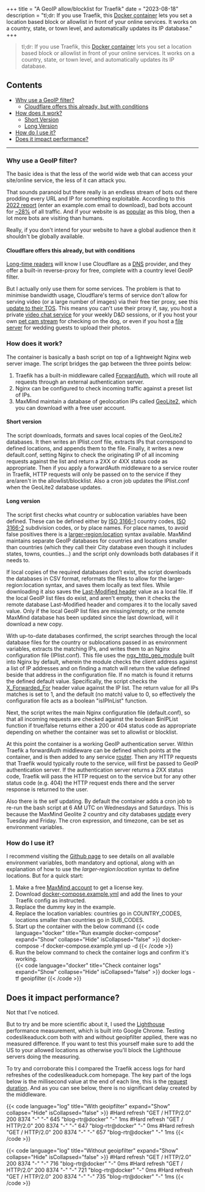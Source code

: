 +++
title = "A GeoIP allow/blocklist for Traefik"
date = "2023-08-18"
description = "tl;dr: If you use Traefik, this [Docker container](https://github.com/mpdcampbell/traefik-geoip-filter) lets you set a location based block or allowlist in front of your online services. It works on a country, state, or town level, and automatically updates its IP database."
+++

> tl;dr: If you use Traefik, this [Docker container](https://github.com/mpdcampbell/traefik-geoip-filter) lets you set a location based block or allowlist in front of your online services. It works on a country, state, or town level, and automatically updates its IP database. 

## Contents
- [Why use a GeoIP filter?](#why-use-a-geoip-filter)
  - [Cloudflare offers this already, but with conditions](#cloudflare-offers-this-already-but-with-conditions)
- [How does it work?](#how-does-it-work)
  - [Short Version](#short-version)
  - [Long Version](#long-version)
- [How do I use it?](#how-do-i-use-it)
- [Does it impact performance?](#does-it-impact-performance)
---

### Why use a GeoIP filter?
The basic idea is that the less of the world wide web that can access your site/online service, the less of it can attack you.

That sounds paranoid but there really is an endless stream of bots out there prodding every URL and IP for something exploitable. According to this [2022 report](https://www.imperva.com/resources/resource-library/reports/bad-bot-report/) (enter an example.com email to download), bad bots account for [~28%](https://xkcd.com/632/) of all traffic. And if your website is as [popular](https://umami.codeslikeaduck.com/share/Ljt3LRkD/codeslikeaduck) as this blog, then a lot more bots are visiting than humans.

Really, if you don't intend for your website to have a global audience then it shouldn't be globally available.

#### Cloudflare offers this already, but with conditions
[Long-time readers](https://xkcd.com/1158/) will know I use Cloudflare as a [DNS](https://www.cloudflare.com/en-gb/learning/dns/what-is-dns/) provider, and they offer a built-in reverse-proxy for free, complete with a country level GeoIP filter.

But I actually only use them for some services. The problem is that to minimise bandwidth usage, Cloudflare's terms of service don't allow for serving video (or a large number of images) via their free tier proxy, see this [update to their TOS](https://blog.cloudflare.com/updated-tos/). This means you can't use their proxy if, say, you host a private [video chat service](https://www.codeslikeaduck.com/posts/jitsiwithtraefik/) for your weekly D&D sessions, or if you host your own [pet cam stream](https://www.codeslikeaduck.com/posts/go2rtcpetcam/) for checking on the dog, or even if you host a [file server](https://www.codeslikeaduck.com/posts/sharryfilerebuilder/) for wedding guests to upload their photos.

### How does it work?
The container is basically a bash script on top of a lightweight Nginx web server image. The script bridges the gap between the three points below:

1. Traefik has a built-in middleware called [ForwardAuth](https://doc.traefik.io/traefik/middlewares/http/forwardauth/), which will route all requests through an external authentication server.
2. Nginx can be configured to check incoming traffic against a preset list of IPs.
3. MaxMind maintain a database of geolocation IPs called [GeoLite2](https://dev.maxmind.com/geoip/geolite2-free-geolocation-data), which you can download with a free user account.

#### Short version
The script downloads, formats and saves local copies of the GeoLite2 databases. It then writes an IPlist.conf file, extracts IPs that correspond to defined locations, and appends them to the file. Finally, it writes a new default.conf, setting Nginx to check the originating IP of all incoming requests against the list and return a 2XX or 4XX status code as appropriate. Then if you apply a forwardAuth middleware to a service router in Traefik, HTTP requests will only be passed on to the service if they are/aren't in the allowlist/blocklist. Also a cron job updates the IPlist.conf when the GeoLite2 database updates.

#### Long version
The script first checks what country or sublocation variables have been defined. These can be defined either by [ISO 3166-1](https://en.wikipedia.org/wiki/SO_3166-1_alpha-2#Officially_assigned_code_elements) country codes, [ISO 3166-2](https://en.wikipedia.org/wiki/ISO_3166-2#Current_codes) subdivision codes, or by place names. For place names, to avoid false positives there is a [larger-region:location](https://github.com/mpdcampbell/traefik-geoip-filter#sub_codes) syntax available. MaxMind maintains separate GeoIP databases for countries and locations smaller than countries (which they call their City database even though it includes states, towns, counties…) and the script only downloads both databases if it needs to.

If local copies of the required databases don’t exist, the script downloads the databases in CSV format, reformats the files to allow for the larger-region:location syntax, and saves them locally as text files. While downloading it also saves the [Last-Modified header](https://developer.mozilla.org/en-US/docs/Web/HTTP/Headers/Last-Modified) value as a local file. If the local GeoIP list files do exist, and aren't empty, then it checks the remote database Last-Modified header and compares it to the locally saved value. Only if the local GeoIP list files are missing/empty, or the remote MaxMind database has been updated since the last download, will it download a new copy.

With up-to-date databases confirmed, the script searches through the local database files for the country or sublocations passed in as environment variables, extracts the matching IPs, and writes them to an Nginx configuration file (IPlist.conf). This file uses the [ngx_http_geo_module](https://nginx.org/en/docs/http/ngx_http_geo_module.html) built into Nginx by default, wherein the module checks the client address against a list of IP addresses and on finding a match will return the value defined beside that address in the configuration file. If no match is found it returns the defined default value. Specifically, the script checks the [X_Forwarded_For](https://developer.mozilla.org/en-US/docs/Web/HTTP/Headers/X-Forwarded-For) header value against the IP list. The return value for all IPs matches is set to 1, and the default (no match) value to 0, so effectively the configuration file acts as a boolean "isIPInList" function.

Next, the script writes the main Nginx configuration file (default.conf), so that all incoming requests are checked against the boolean $inIPList function if true/false returns either a 200 or 404 status code as appropriate depending on whether the container was set to allowlist or blocklist.

At this point the container is a working GeoIP authentication server. Within Traefik a forwardAuth middleware can be defined which points at the container, and is then added to any service [router](https://doc.traefik.io/traefik/routing/routers/). Then any HTTP requests that Traefik would typically route to the service, will first be passed to GeoIP authentication server. If the authentication server returns a 2XX status code, Traefik will pass the HTTP request on to the service but for any other status code (e.g. 404) the HTTP request ends there and the server response is returned to the user.

Also there is the self updating. By default the container adds a cron job to re-run the bash script at 6 AM UTC on Wednesdays and Saturdays. This is because the MaxMind Geolite 2 country and city databases [update](https://support.maxmind.com/hc/en-us/articles/4408216129947) every Tuesday and Friday. The cron expression, and timezone, can be set as environment variables.

### How do I use it?
I recommend visiting the [Github page](https://github.com/mpdcampbell/traefik-geoip-filter) to see details on all available environment variables, both mandatory and optional, along with an explanation of how to use the _larger-region_:_location_ syntax to define locations. But for a quick start:  

1. Make a free [MaxMind account](https://www.maxmind.com/en/geolite2/signup) to get a license key.  
2. Download [docker-compose.example.yml](https://github.com/mpdcampbell/traefik-geoip-filter/blob/main/docker-compose.example.yml) and add the lines to your Traefik config as instructed.  
3. Replace the dummy key in the example.  
4. Replace the location variables: countries go in COUNTRY_CODES, locations smaller than countries go in SUB_CODES.  
5. Start up the container with the below command
{{< code language="docker" title="Run example docker-compose" expand="Show" collapse="Hide" isCollapsed="false" >}}
docker-compose -f docker-compose.example.yml up -d
{{< /code >}}
6. Run the below command to check the container logs and confirm it's working.  
{{< code language="docker" title="Check container logs" expand="Show" collapse="Hide" isCollapsed="false" >}}
docker logs -tf geoipfilter
{{< /code >}}

## Does it impact performance?
Not that I've noticed.

But to try and be more scientific about it, I used the [Lighthouse](https://developer.chrome.com/docs/lighthouse/) performance measurement, which is built into Google Chrome. Testing codeslikeaduck.com both with and without geoipfilter applied, there was no measured difference. If you want to test this yourself make sure to add the US to your allowed locations as otherwise you'll block the Lighthouse servers doing the measuring.

To try and corroborate this I compared the Traefik access logs for hard refreshes of the codeslikeaduck.com homepage. The key part of the logs below is the millisecond value at the end of each line, this is the [request duration](https://doc.traefik.io/traefik/observability/access-logs/#filtering). And as you can see below, there is no significant delay created by the middleware.

{{< code language="log" title="With geoipfilter" expand="Show" collapse="Hide" isCollapsed="false" >}}
#Hard refresh
"GET / HTTP/2.0" 200 8374 "-" "-" 645 "blog-rtr@docker" "-" 1ms
#Hard refresh
"GET / HTTP/2.0" 200 8374 "-" "-" 647 "blog-rtr@docker" "-" 0ms
#Hard refresh
"GET / HTTP/2.0" 200 8374 "-" "-" 657 "blog-rtr@docker" "-" 1ms
{{< /code >}}

{{< code language="log" title="Without geoipfilter" expand="Show" collapse="Hide" isCollapsed="false" >}}
#Hard refresh
"GET / HTTP/2.0" 200 8374 "-" "-" 716 "blog-rtr@docker" "-" 0ms
#Hard refresh
"GET / HTTP/2.0" 200 8374 "-" "-" 721 "blog-rtr@docker" "-" 0ms
#Hard refresh
"GET / HTTP/2.0" 200 8374 "-" "-" 735 "blog-rtr@docker" "-" 1ms
{{< /code >}}